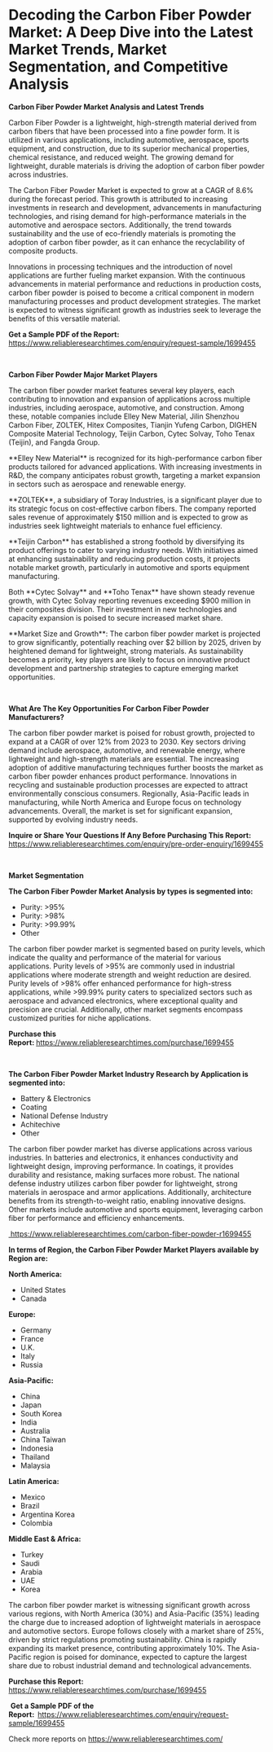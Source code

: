 <p><h1>Decoding the Carbon Fiber Powder Market: A Deep Dive into the Latest Market Trends, Market Segmentation, and Competitive Analysis</h1></p><p><strong>Carbon Fiber Powder Market Analysis and Latest Trends</strong></p>
<p><p>Carbon Fiber Powder is a lightweight, high-strength material derived from carbon fibers that have been processed into a fine powder form. It is utilized in various applications, including automotive, aerospace, sports equipment, and construction, due to its superior mechanical properties, chemical resistance, and reduced weight. The growing demand for lightweight, durable materials is driving the adoption of carbon fiber powder across industries.</p><p>The Carbon Fiber Powder Market is expected to grow at a CAGR of 8.6% during the forecast period. This growth is attributed to increasing investments in research and development, advancements in manufacturing technologies, and rising demand for high-performance materials in the automotive and aerospace sectors. Additionally, the trend towards sustainability and the use of eco-friendly materials is promoting the adoption of carbon fiber powder, as it can enhance the recyclability of composite products.</p><p>Innovations in processing techniques and the introduction of novel applications are further fueling market expansion. With the continuous advancements in material performance and reductions in production costs, carbon fiber powder is poised to become a critical component in modern manufacturing processes and product development strategies. The market is expected to witness significant growth as industries seek to leverage the benefits of this versatile material.</p></p>
<p><strong>Get a Sample PDF of the Report:&nbsp;</strong> <a href="https://www.reliableresearchtimes.com/enquiry/request-sample/1699455?utm_campaign=2193&utm_medium=2&utm_source=Github&utm_content=ia&utm_term=27032025&utm_id=carbon-fiber-powder">https://www.reliableresearchtimes.com/enquiry/request-sample/1699455</a></p>
<p>&nbsp;</p>
<p><strong>Carbon Fiber Powder Major Market Players</strong></p>
<p><p>The carbon fiber powder market features several key players, each contributing to innovation and expansion of applications across multiple industries, including aerospace, automotive, and construction. Among these, notable companies include Elley New Material, Jilin Shenzhou Carbon Fiber, ZOLTEK, Hitex Composites, Tianjin Yufeng Carbon, DIGHEN Composite Material Technology, Teijin Carbon, Cytec Solvay, Toho Tenax (Teijin), and Fangda Group.</p><p>**Elley New Material** is recognized for its high-performance carbon fiber products tailored for advanced applications. With increasing investments in R&D, the company anticipates robust growth, targeting a market expansion in sectors such as aerospace and renewable energy.</p><p>**ZOLTEK**, a subsidiary of Toray Industries, is a significant player due to its strategic focus on cost-effective carbon fibers. The company reported sales revenue of approximately $150 million and is expected to grow as industries seek lightweight materials to enhance fuel efficiency.</p><p>**Teijin Carbon** has established a strong foothold by diversifying its product offerings to cater to varying industry needs. With initiatives aimed at enhancing sustainability and reducing production costs, it projects notable market growth, particularly in automotive and sports equipment manufacturing.</p><p>Both **Cytec Solvay** and **Toho Tenax** have shown steady revenue growth, with Cytec Solvay reporting revenues exceeding $900 million in their composites division. Their investment in new technologies and capacity expansion is poised to secure increased market share.</p><p>**Market Size and Growth**: The carbon fiber powder market is projected to grow significantly, potentially reaching over $2 billion by 2025, driven by heightened demand for lightweight, strong materials. As sustainability becomes a priority, key players are likely to focus on innovative product development and partnership strategies to capture emerging market opportunities.</p></p>
<p>&nbsp;</p>
<p><strong>What Are The Key Opportunities For Carbon Fiber Powder Manufacturers?</strong></p>
<p><p>The carbon fiber powder market is poised for robust growth, projected to expand at a CAGR of over 12% from 2023 to 2030. Key sectors driving demand include aerospace, automotive, and renewable energy, where lightweight and high-strength materials are essential. The increasing adoption of additive manufacturing techniques further boosts the market as carbon fiber powder enhances product performance. Innovations in recycling and sustainable production processes are expected to attract environmentally conscious consumers. Regionally, Asia-Pacific leads in manufacturing, while North America and Europe focus on technology advancements. Overall, the market is set for significant expansion, supported by evolving industry needs.</p></p>
<p><strong>Inquire or Share Your Questions If Any Before Purchasing This Report:</strong> <a href="https://www.reliableresearchtimes.com/enquiry/pre-order-enquiry/1699455?utm_campaign=2193&utm_medium=2&utm_source=Github&utm_content=ia&utm_term=27032025&utm_id=carbon-fiber-powder">https://www.reliableresearchtimes.com/enquiry/pre-order-enquiry/1699455</a></p>
<p>&nbsp;</p>
<p><strong>Market Segmentation</strong></p>
<p><strong>The Carbon Fiber Powder Market Analysis by types is segmented into:</strong></p>
<p><ul><li>Purity: >95%</li><li>Purity: >98%</li><li>Purity: >99.99%</li><li>Other</li></ul></p>
<p><p>The carbon fiber powder market is segmented based on purity levels, which indicate the quality and performance of the material for various applications. Purity levels of >95% are commonly used in industrial applications where moderate strength and weight reduction are desired. Purity levels of >98% offer enhanced performance for high-stress applications, while >99.99% purity caters to specialized sectors such as aerospace and advanced electronics, where exceptional quality and precision are crucial. Additionally, other market segments encompass customized purities for niche applications.</p></p>
<p><strong>Purchase this Report:&nbsp;</strong><a href="https://www.reliableresearchtimes.com/purchase/1699455?utm_campaign=2193&utm_medium=2&utm_source=Github&utm_content=ia&utm_term=27032025&utm_id=carbon-fiber-powder">https://www.reliableresearchtimes.com/purchase/1699455</a></p>
<p>&nbsp;</p>
<p><strong>The Carbon Fiber Powder Market Industry Research by Application is segmented into:</strong></p>
<p><ul><li>Battery & Electronics</li><li>Coating</li><li>National Defense Industry</li><li>Achitechive</li><li>Other</li></ul></p>
<p><p>The carbon fiber powder market has diverse applications across various industries. In batteries and electronics, it enhances conductivity and lightweight design, improving performance. In coatings, it provides durability and resistance, making surfaces more robust. The national defense industry utilizes carbon fiber powder for lightweight, strong materials in aerospace and armor applications. Additionally, architecture benefits from its strength-to-weight ratio, enabling innovative designs. Other markets include automotive and sports equipment, leveraging carbon fiber for performance and efficiency enhancements.</p></p>
<p><a href="https://www.reliableresearchtimes.com/carbon-fiber-powder-r1699455?utm_campaign=2193&utm_medium=2&utm_source=Github&utm_content=ia&utm_term=27032025&utm_id=carbon-fiber-powder">&nbsp;https://www.reliableresearchtimes.com/carbon-fiber-powder-r1699455</a></p>
<p><strong>In terms of Region, the Carbon Fiber Powder Market Players available by Region are:</strong></p>
<p>
    <p> <strong> North America: </strong>
        <ul>
            <li>United States</li>
            <li>Canada</li>
        </ul>
        </p> 
    <p> <strong> Europe: </strong>
        <ul>
            <li>Germany</li>
            <li>France</li>
            <li>U.K.</li>
            <li>Italy</li>
            <li>Russia</li>
        </ul>
        </p> 
    <p> <strong> Asia-Pacific: </strong>
        <ul>
            <li>China</li>
            <li>Japan</li>
            <li>South Korea</li>
            <li>India</li>
            <li>Australia</li>
            <li>China Taiwan</li>
            <li>Indonesia</li>
            <li>Thailand</li>
            <li>Malaysia</li>
        </ul>
        </p> 
    <p> <strong> Latin America: </strong>
        <ul>
            <li>Mexico</li>
            <li>Brazil</li>
            <li>Argentina Korea</li>
            <li>Colombia</li>
        </ul>
        </p> 
    <p> <strong> Middle East & Africa: </strong>
        <ul>
            <li>Turkey</li>
            <li>Saudi</li>
            <li>Arabia</li>
            <li>UAE</li>
            <li>Korea</li>
        </ul>
    </p>
    </p>
<p><p>The carbon fiber powder market is witnessing significant growth across various regions, with North America (30%) and Asia-Pacific (35%) leading the charge due to increased adoption of lightweight materials in aerospace and automotive sectors. Europe follows closely with a market share of 25%, driven by strict regulations promoting sustainability. China is rapidly expanding its market presence, contributing approximately 10%. The Asia-Pacific region is poised for dominance, expected to capture the largest share due to robust industrial demand and technological advancements.</p></p>
<p><strong>Purchase this Report: </strong><a href="https://www.reliableresearchtimes.com/purchase/1699455?utm_campaign=2193&utm_medium=2&utm_source=Github&utm_content=ia&utm_term=27032025&utm_id=carbon-fiber-powder">https://www.reliableresearchtimes.com/purchase/1699455</a></p>
<p>&nbsp;<strong>Get a Sample PDF of the Report:&nbsp;&nbsp;</strong><a href="https://www.reliableresearchtimes.com/enquiry/request-sample/1699455?utm_campaign=2193&utm_medium=2&utm_source=Github&utm_content=ia&utm_term=27032025&utm_id=carbon-fiber-powder">https://www.reliableresearchtimes.com/enquiry/request-sample/1699455</a></p>
<p><strong></strong></p>
<p>Check more reports on <a href="https://www.reliableresearchtimes.com/?utm_campaign=2193&utm_medium=2&utm_source=Github&utm_content=ia&utm_term=27032025&utm_id=carbon-fiber-powder">https://www.reliableresearchtimes.com/</a></p>
